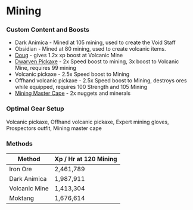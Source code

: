 # Mining

### Custom Content and Boosts

* Dark Animica - Mined at 105 mining, used to create the Void Staff
* Obsidian - Mined at 80 mining, used to create volcanic items.
* [Doug](https://bso-wiki.oldschool.gg/custom-items/pets) - gives 1.2x xp boost at Volcanic Mine
* [Dwarven Pickaxe](https://bso-wiki.oldschool.gg/custom-items/equippables#dwarven-equipment) - 2x Speed boost to mining, 3x boost to Volcanic Mine, requires 99 mining
* Volcanic pickaxe - 2.5x Speed boost to Mining
* Offhand volcanic pickaxe - 2.5x Speed boost to Mining, destroys ores while equipped, requires 100 Strength and 105 Mining
* [Mining Master Cape](../custom-items/equippables.md#master-capes) - 2x nuggets and minerals

### Optimal Gear Setup

Volcanic pickaxe, Offhand volcanic pickaxe, Expert mining gloves, Prospectors outfit, Mining master cape

### Methods

| Method        | Xp / Hr at 120 Mining |
| ------------- | --------------------- |
| Iron Ore      | 2,461,789             |
| Dark Animica  | 1,987,911             |
| Volcanic Mine | 1,413,304             |
| Moktang       | 1,676,614             |
